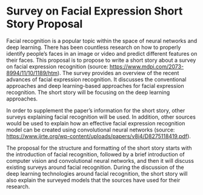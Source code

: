 # Survey on Facial Expression Short Story Proposal

Facial recognition is a popular topic within the space of neural networks and deep learning. There has been countless research on how to properly identify people’s faces in an image or video and predict different features on their faces. This proposal is to propose to write a short story about a survey on facial expression recognition (source: https://www.mdpi.com/2073-8994/11/10/1189/htm). The survey provides an overview of the recent advances of facial expression recognition. It discusses the conventional approaches and deep learning-based approaches for facial expression recognition. The short story will be focusing on the deep learning approaches.

In order to supplement the paper’s information for the short story, other surveys explaining facial recognition will be used. In addition, other sources would be used to explain how an effective facial expression recognition model can be created using convolutional neural networks (source: https://www.ijrte.org/wp-content/uploads/papers/v8i4/D8275118419.pdf). 

The proposal for the structure and formatting of the short story starts with the introduction of facial recognition, followed by a brief introduction of computer vision and convolutional neural networks, and then it will discuss existing surveys around facial recognition. During the discussion of the deep learning technologies around facial recognition, the short story will also explain the surveyed models that the sources have used for their research.
